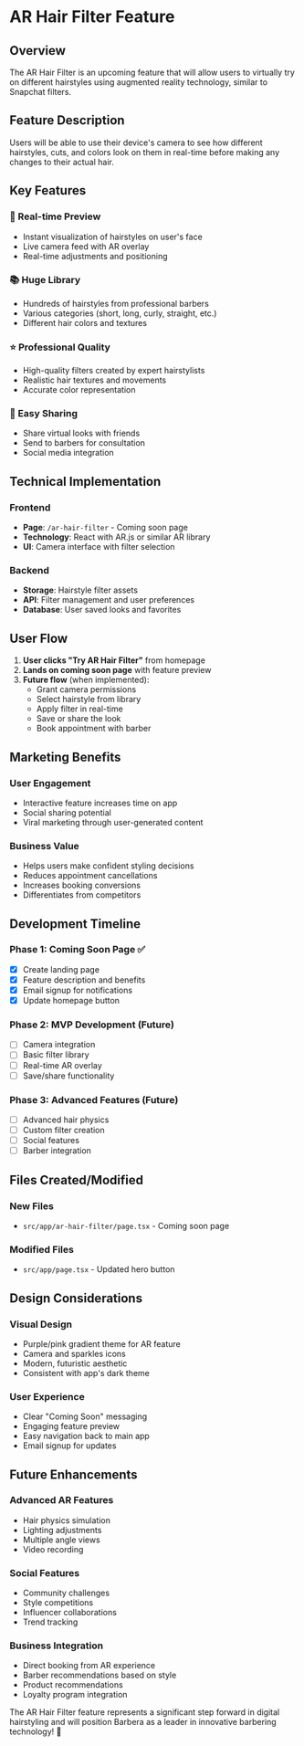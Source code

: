 # AR Hair Filter Feature

## Overview
The AR Hair Filter is an upcoming feature that will allow users to virtually try on different hairstyles using augmented reality technology, similar to Snapchat filters.

## Feature Description
Users will be able to use their device's camera to see how different hairstyles, cuts, and colors look on them in real-time before making any changes to their actual hair.

## Key Features

### 🎯 Real-time Preview
- Instant visualization of hairstyles on user's face
- Live camera feed with AR overlay
- Real-time adjustments and positioning

### 📚 Huge Library
- Hundreds of hairstyles from professional barbers
- Various categories (short, long, curly, straight, etc.)
- Different hair colors and textures

### ⭐ Professional Quality
- High-quality filters created by expert hairstylists
- Realistic hair textures and movements
- Accurate color representation

### 📱 Easy Sharing
- Share virtual looks with friends
- Send to barbers for consultation
- Social media integration

## Technical Implementation

### Frontend
- **Page**: `/ar-hair-filter` - Coming soon page
- **Technology**: React with AR.js or similar AR library
- **UI**: Camera interface with filter selection

### Backend
- **Storage**: Hairstyle filter assets
- **API**: Filter management and user preferences
- **Database**: User saved looks and favorites

## User Flow

1. **User clicks "Try AR Hair Filter"** from homepage
2. **Lands on coming soon page** with feature preview
3. **Future flow** (when implemented):
   - Grant camera permissions
   - Select hairstyle from library
   - Apply filter in real-time
   - Save or share the look
   - Book appointment with barber

## Marketing Benefits

### User Engagement
- Interactive feature increases time on app
- Social sharing potential
- Viral marketing through user-generated content

### Business Value
- Helps users make confident styling decisions
- Reduces appointment cancellations
- Increases booking conversions
- Differentiates from competitors

## Development Timeline

### Phase 1: Coming Soon Page ✅
- [x] Create landing page
- [x] Feature description and benefits
- [x] Email signup for notifications
- [x] Update homepage button

### Phase 2: MVP Development (Future)
- [ ] Camera integration
- [ ] Basic filter library
- [ ] Real-time AR overlay
- [ ] Save/share functionality

### Phase 3: Advanced Features (Future)
- [ ] Advanced hair physics
- [ ] Custom filter creation
- [ ] Social features
- [ ] Barber integration

## Files Created/Modified

### New Files
- `src/app/ar-hair-filter/page.tsx` - Coming soon page

### Modified Files
- `src/app/page.tsx` - Updated hero button

## Design Considerations

### Visual Design
- Purple/pink gradient theme for AR feature
- Camera and sparkles icons
- Modern, futuristic aesthetic
- Consistent with app's dark theme

### User Experience
- Clear "Coming Soon" messaging
- Engaging feature preview
- Easy navigation back to main app
- Email signup for updates

## Future Enhancements

### Advanced AR Features
- Hair physics simulation
- Lighting adjustments
- Multiple angle views
- Video recording

### Social Features
- Community challenges
- Style competitions
- Influencer collaborations
- Trend tracking

### Business Integration
- Direct booking from AR experience
- Barber recommendations based on style
- Product recommendations
- Loyalty program integration

The AR Hair Filter feature represents a significant step forward in digital hairstyling and will position Barbera as a leader in innovative barbering technology! 🚀 